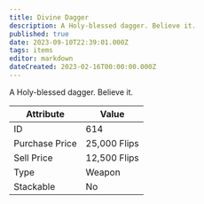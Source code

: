 ```yaml
---
title: Divine Dagger
description: A Holy-blessed dagger. Believe it.
published: true
date: 2023-09-10T22:39:01.000Z
tags: items
editor: markdown
dateCreated: 2023-02-16T00:00:00.000Z
---
```


A Holy-blessed dagger. Believe it.

|Attribute|Value|
|-|-|
|ID|614|
|Purchase Price|25,000 Flips|
|Sell Price|12,500 Flips|
|Type|Weapon|
|Stackable|No|

